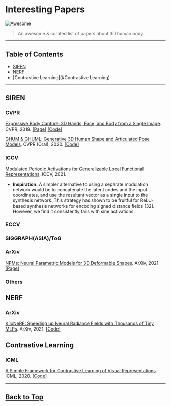 # Interesting Papers

[![Awesome](https://awesome.re/badge.svg)](https://awesome.re)

> An awesome & curated list of papers about 3D human body.

-----

## Table of Contents

- [SIREN](#SIREN)
- [NERF](#NERF)
- [Contrastive Learning](#Contrastive Learning)

-----


## SIREN


###  CVPR


[Expressive Body Capture: 3D Hands, Face, and Body from a Single Image](https://ps.is.tuebingen.mpg.de/uploads_file/attachment/attachment/497/SMPL-X.pdf). CVPR, 2019. [[Page]](https://smpl-x.is.tue.mpg.de) [[Code]](https://github.com/vchoutas/smplify-x)

[GHUM & GHUML: Generative 3D Human Shape and Articulated Pose Models](https://arxiv.org/pdf/2008.08535). CVPR (Oral), 2020.  [[Code]](https://github.com/google-research/google-research/tree/master/ghum)

### ICCV
[Modulated Periodic Activations for Generalizable Local Functional Representations](https://cseweb.ucsd.edu/~ravir/ishit_iccv.pdf). ICCV, 2021.
   - **Inspiration:** A simpler alternative to using a separate modulation network would be to concatenate the latent codes and the input coordinates, and use the resultant vector as a single input to the synthesis network. This strategy has shown to be fruitful for ReLU-based synthesis networks for encoding signed distance fields [32]. However, we find it consistently fails with sine activations.


###  ECCV




###  SIGGRAPH(ASIA)/ToG




###  ArXiv


[NPMs: Neural Parametric Models for 3D Deformable Shapes](https://arxiv.org/abs/2104.00702). ArXiv, 2021. [[Page]](https://www.youtube.com/watch?v=muZXXgkkMPY) 


###  Others





## NERF

### ArXiv

[KiloNeRF: Speeding up Neural Radiance Fields with Thousands of Tiny MLPs](https://arxiv.org/abs/2103.13744). ArXiv, 2021. [[Code]](https://github.com/creiser/kilonerf)


## Contrastive Learning

### ICML
[A Simple Framework for Contrastive Learning of Visual Representations](https://arxiv.org/pdf/2002.05709.pdf). ICML, 2020. [[Code]](https://github.com/google-research/simclr)




-----

## [Back to Top](#table-of-contents)

